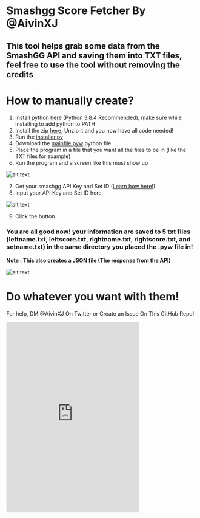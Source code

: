 # Smashgg Score Fetcher By @AivinXJ
## This tool helps grab some data from the SmashGG API and saving them into TXT files, feel free to use the tool without removing the credits

# How to manually create?
1. Install python [here](https://www.python.org/downloads/) (Python 3.8.4 Recommended), make sure while installing to add python to PATH
2. Install the zip [here](https://github.com/AivinXJ/SGG-Score-Fetcher/archive/main.zip), Unzip it and you now have all code needed!
3. Run the [installer.py](https://github.com/AivinXJ/smashgg-score-changer/blob/main/installer.py)
4. Download the [mainfile.pyw](https://github.com/AivinXJ/smashgg-score-changer/blob/main/mainfile.pyw) python file
5. Place the program in a file that you want all the files to be in (like the TXT files for example)
6. Run the program and a screen like this must show up



![alt text](https://media.discordapp.net/attachments/430699722903126026/785831714433925120/unknown.png)

7. Get your smashgg API Key and Set ID ([Learn how here!](https://github.com/AivinXJ/smashgg-score-changer/blob/main/GETKEY.md)) 
8. Input your API Key and Set ID here

![alt text](https://media.discordapp.net/attachments/430699722903126026/785832131406069770/unknown.png)

9. Click the button

### You are all good now! your information are saved to 5 txt files (leftname.txt, leftscore.txt, rightname.txt, rightscore.txt, and setname.txt) in the same directory you placed the .pyw file in!
**Note : This also creates a JSON file (The response from the API)**

![alt text](https://media.discordapp.net/attachments/430699722903126026/785833781247737906/unknown.png)
# Do whatever you want with them!



For help, DM @AivinXJ On Twitter or Create an Issue On This GitHub Repo!
<iframe src="https://discord.com/widget?id=706588317721821234&theme=dark" width="350" height="500" allowtransparency="true" frameborder="0" sandbox="allow-popups allow-popups-to-escape-sandbox allow-same-origin allow-scripts"></iframe>
